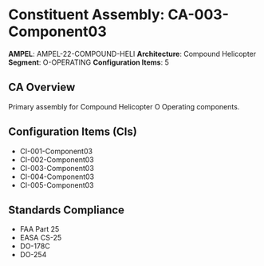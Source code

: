 # Constituent Assembly: CA-003-Component03

**AMPEL**: AMPEL-22-COMPOUND-HELI
**Architecture**: Compound Helicopter
**Segment**: O-OPERATING
**Configuration Items**: 5

## CA Overview
Primary assembly for Compound Helicopter O Operating components.

## Configuration Items (CIs)
- CI-001-Component03
- CI-002-Component03
- CI-003-Component03
- CI-004-Component03
- CI-005-Component03

## Standards Compliance
- FAA Part 25
- EASA CS-25
- DO-178C
- DO-254
